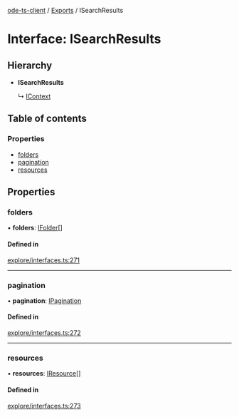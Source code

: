 [ode-ts-client](../README.md) / [Exports](../modules.md) / ISearchResults

# Interface: ISearchResults

## Hierarchy

- **ISearchResults**

  ↳ [IContext](icontext.md)

## Table of contents

### Properties

- [folders](isearchresults.md#folders)
- [pagination](isearchresults.md#pagination)
- [resources](isearchresults.md#resources)

## Properties

### folders

• **folders**: [IFolder](ifolder.md)[]

#### Defined in

[explore/interfaces.ts:271](https://github.com/opendigitaleducation/infrontexplore/blob/0e8281d/src/ts/explore/interfaces.ts#L271)

___

### pagination

• **pagination**: [IPagination](ipagination.md)

#### Defined in

[explore/interfaces.ts:272](https://github.com/opendigitaleducation/infrontexplore/blob/0e8281d/src/ts/explore/interfaces.ts#L272)

___

### resources

• **resources**: [IResource](iresource.md)[]

#### Defined in

[explore/interfaces.ts:273](https://github.com/opendigitaleducation/infrontexplore/blob/0e8281d/src/ts/explore/interfaces.ts#L273)
